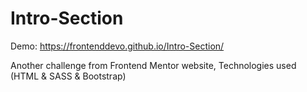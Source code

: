 # Intro-Section
Demo: https://frontenddevo.github.io/Intro-Section/

Another challenge from Frontend Mentor website, Technologies used (HTML &amp; SASS &amp; Bootstrap)
